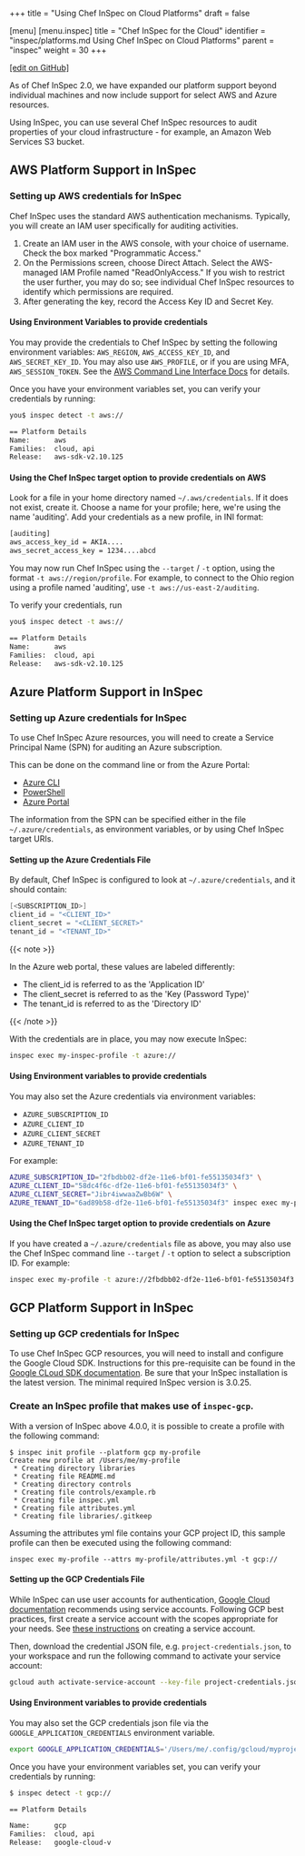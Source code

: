 +++
title = "Using Chef InSpec on Cloud Platforms"
draft = false

[menu]
  [menu.inspec]
    title = "Chef InSpec for the Cloud"
    identifier = "inspec/platforms.md Using Chef InSpec on Cloud Platforms"
    parent = "inspec"
    weight = 30
+++

[\[edit on GitHub\]](https://github.com/inspec/inspec/blob/master/www/content/inspec/platforms.md)

As of Chef InSpec 2.0, we have expanded our platform support beyond individual
machines and now include support for select AWS and Azure resources.

Using InSpec, you can use several Chef InSpec resources to audit properties of
your cloud infrastructure - for example, an Amazon Web Services S3 bucket.

## AWS Platform Support in InSpec

### Setting up AWS credentials for InSpec

Chef InSpec uses the standard AWS authentication mechanisms. Typically, you will
create an IAM user specifically for auditing activities.

1. Create an IAM user in the AWS console, with your choice of username. Check the
   box marked "Programmatic Access."
1. On the Permissions screen, choose Direct Attach. Select the AWS-managed IAM
   Profile named "ReadOnlyAccess." If you wish to restrict the user further, you
   may do so; see individual Chef InSpec resources to identify which permissions
   are required.
1. After generating the key, record the Access Key ID and Secret Key.

#### Using Environment Variables to provide credentials

You may provide the credentials to Chef InSpec by setting the following environment
variables: `AWS_REGION`, `AWS_ACCESS_KEY_ID`, and `AWS_SECRET_KEY_ID`. You may
also use `AWS_PROFILE`, or if you are using MFA, `AWS_SESSION_TOKEN`. See the
[AWS Command Line Interface Docs](https://docs.aws.amazon.com/cli/latest/userguide/cli-chap-getting-started.html)
for details.

Once you have your environment variables set, you can verify your credentials by running:

```bash
you$ inspec detect -t aws://

== Platform Details
Name:      aws
Families:  cloud, api
Release:   aws-sdk-v2.10.125
```

#### Using the Chef InSpec target option to provide credentials on AWS

Look for a file in your home directory named `~/.aws/credentials`. If it does not
exist, create it. Choose a name for your profile; here, we're using the name
'auditing'. Add your credentials as a new profile, in INI format:

```bash
[auditing]
aws_access_key_id = AKIA....
aws_secret_access_key = 1234....abcd
```

You may now run Chef InSpec using the `--target` / `-t` option, using the format
`-t aws://region/profile`.  For example, to connect to the Ohio region using a
profile named 'auditing', use `-t aws://us-east-2/auditing`.

To verify your credentials, run

```bash
you$ inspec detect -t aws://

== Platform Details
Name:      aws
Families:  cloud, api
Release:   aws-sdk-v2.10.125
```


## Azure Platform Support in InSpec

### Setting up Azure credentials for InSpec

To use Chef InSpec Azure resources, you will need to create a Service Principal
Name (SPN) for auditing an Azure subscription.

This can be done on the command line or from the Azure Portal:

- [Azure CLI](https://docs.microsoft.com/en-us/azure/azure-resource-manager/resource-group-authenticate-service-principal-cli)
- [PowerShell](https://docs.microsoft.com/en-us/azure/azure-resource-manager/resource-group-authenticate-service-principal)
- [Azure Portal](https://docs.microsoft.com/en-us/azure/azure-resource-manager/resource-group-create-service-principal-portal)

The information from the SPN can be specified either in the file
`~/.azure/credentials`, as environment variables, or by using Chef InSpec target URIs.

#### Setting up the Azure Credentials File

By default, Chef InSpec is configured to look at `~/.azure/credentials`, and it
should contain:

```powershell
[<SUBSCRIPTION_ID>]
client_id = "<CLIENT_ID>"
client_secret = "<CLIENT_SECRET>"
tenant_id = "<TENANT_ID>"
```

{{< note >}}

In the Azure web portal, these values are labeled differently:
- The client_id is referred to as the 'Application ID'
- The client_secret is referred to as the 'Key (Password Type)'
- The tenant_id is referred to as the 'Directory ID'

{{< /note >}}

With the credentials are in place, you may now execute InSpec:

```bash
inspec exec my-inspec-profile -t azure://
```

#### Using Environment variables to provide credentials

You may also set the Azure credentials via environment variables:

- `AZURE_SUBSCRIPTION_ID`
- `AZURE_CLIENT_ID`
- `AZURE_CLIENT_SECRET`
- `AZURE_TENANT_ID`

For example:

```bash
AZURE_SUBSCRIPTION_ID="2fbdbb02-df2e-11e6-bf01-fe55135034f3" \
AZURE_CLIENT_ID="58dc4f6c-df2e-11e6-bf01-fe55135034f3" \
AZURE_CLIENT_SECRET="Jibr4iwwaaZwBb6W" \
AZURE_TENANT_ID="6ad89b58-df2e-11e6-bf01-fe55135034f3" inspec exec my-profile -t azure://
```

#### Using the Chef InSpec target option to provide credentials on Azure

If you have created a `~/.azure/credentials` file as above, you may also use the Chef InSpec command line `--target` / `-t` option to select a subscription ID.  For example:

```bash
inspec exec my-profile -t azure://2fbdbb02-df2e-11e6-bf01-fe55135034f3
```

## GCP Platform Support in InSpec

### Setting up GCP credentials for InSpec

To use Chef InSpec GCP resources, you will need to install and configure the Google
Cloud SDK. Instructions for this pre-requisite can be found in the
[Google CLoud SDK documentation](https://cloud.google.com/sdk/docs/). Be sure
that your InSpec installation is the latest version. The minimal required InSpec
version is 3.0.25.

### Create an InSpec profile that makes use of `inspec-gcp`.

With a version of InSpec above 4.0.0, it is possible to create a profile with the
following command:

```
$ inspec init profile --platform gcp my-profile
Create new profile at /Users/me/my-profile
 * Creating directory libraries
 * Creating file README.md
 * Creating directory controls
 * Creating file controls/example.rb
 * Creating file inspec.yml
 * Creating file attributes.yml
 * Creating file libraries/.gitkeep
```

Assuming the attributes yml file contains your GCP project ID, this sample
profile can then be executed using the following command:

```
inspec exec my-profile --attrs my-profile/attributes.yml -t gcp://
```

#### Setting up the GCP Credentials File

While InSpec can use user accounts for authentication,
[Google Cloud documentation](https://cloud.google.com/docs/authentication/)
recommends using service accounts. Following GCP best practices, first create a
service account with the scopes appropriate for your needs. See
[these instructions](https://cloud.google.com/docs/authentication/getting-started)
on creating a service account.

Then, download the credential JSON file, e.g. `project-credentials.json`, to your
workspace and run the following command to activate your service account:

```bash
gcloud auth activate-service-account --key-file project-credentials.json
```

#### Using Environment variables to provide credentials

You may also set the GCP credentials json file via the `GOOGLE_APPLICATION_CREDENTIALS` environment variable.

```bash
export GOOGLE_APPLICATION_CREDENTIALS='/Users/me/.config/gcloud/myproject-1-feb7993e8660.json'
```

Once you have your environment variables set, you can verify your credentials by running:

```bash
$ inspec detect -t gcp://

== Platform Details

Name:      gcp
Families:  cloud, api
Release:   google-cloud-v
```